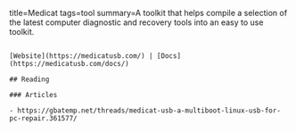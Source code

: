 title=Medicat
tags=tool
summary=A toolkit that helps compile a selection of the latest computer diagnostic and recovery tools into an easy to use toolkit.
~~~~~~

[Website](https://medicatusb.com/) | [Docs](https://medicatusb.com/docs/)

## Reading

### Articles

- https://gbatemp.net/threads/medicat-usb-a-multiboot-linux-usb-for-pc-repair.361577/
